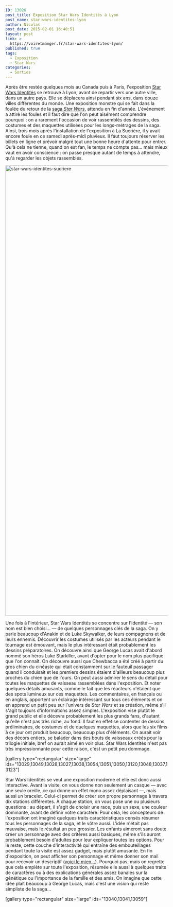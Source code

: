 ```yaml
---
ID: 13026
post_title: Exposition Star Wars Identités à Lyon
post_name: star-wars-identites-lyon
author: Nicolas
post_date: 2015-02-01 16:40:51
layout: post
link: >
  https://voiretmanger.fr/star-wars-identites-lyon/
published: true
tags:
  - Exposition
  - Star Wars
categories:
  - Sorties
---
```

Après être restée quelques mois au Canada puis à Paris, l'exposition [Star Wars Identités](http://www.starwarsidentities.fr) se retrouve à Lyon, avant de repartir vers une autre ville, dans un autre pays. Elle se déplacera ainsi pendant six ans, dans douze villes différentes du monde. Une exposition monstre qui se fait dans la foulée du retour de la [saga *Star Wars*](https://voiretmanger.fr/saga/star-wars/), attendu en fin d'année. L'évènement a attiré les foules et il faut dire que l'on peut aisément comprendre pourquoi : on a rarement l'occasion de voir rassemblés des dessins, des costumes et des maquettes utilisées pour les longs-métrages de la saga. Ainsi, trois mois après l'installation de l'exposition à La Sucrière, il y avait encore foule en ce samedi après-midi pluvieux. Il faut toujours réserver les billets en ligne et prévoir malgré tout une bonne heure d'attente pour entrer. Qu'à cela ne tienne, quand on est fan, le temps ne compte pas… mais mieux vaut en avoir conscience : on passe presque autant de temps à attendre, qu'à regarder les objets rassemblés.

<img src="https://voiretmanger.fr/wp-content/uploads/2015/02/star-wars-identites-sucriere.jpg" alt="star-wars-identites-sucriere" width="2100" height="1400" class="aligncenter size-full wp-image-13055" />

Une fois à l'intérieur, Star Wars Identités se concentre sur l'identité — son nom est bien choisi… — de quelques personnages clés de la saga. On y parle beaucoup d'Anakin et de Luke Skywalker, de leurs compagnons et de leurs ennemis. Découvrir les costumes utilisés par les acteurs pendant le tournage est émouvant, mais le plus intéressant était probablement les dessins préparatoires. On découvre ainsi que George Lucas avait d'abord nommé son héros Luke Starkiller, avant d'opter pour le nom plus pacifique que l'on connaît. On découvre aussi que Chewbacca a été créé à partir du gros chien du cinéaste qui était constamment sur le fauteuil passager quand il conduisait et les premiers dessins étaient d'ailleurs beaucoup plus proches du chien que de l'ours. On peut aussi admirer le sens du détail pour toutes les maquettes de vaisseau rassemblées dans l'exposition. Et noter quelques détails amusants, comme le fait que les réacteurs n'étaient que des spots lumineux sur ces maquettes. Les commentaires, en français ou en anglais, apportent un éclairage intéressant sur tous ces éléments et on en apprend un petit peu sur l'univers de *Star Wars* et sa création, même s'il s'agit toujours d'informations assez simples. L'exposition vise plutôt le grand public et elle décevra probablement les plus grands fans, d'autant qu'elle n'est pas très riche, au fond. Il faut en effet se contenter de dessins préliminaires, de costumes et de quelques maquettes, alors que les six films à ce jour ont produit beaucoup, beaucoup plus d'éléments. On aurait voir des décors entiers, se balader dans des bouts de vaisseaux créés pour la trilogie initiale, bref on aurait aimé en voir plus. Star Wars Identités n'est pas très impressionnante pour cette raison, c'est un petit peu dommage. 



[gallery type="rectangular" size="large" ids="13029,13049,13028,13027,13038,13054,13051,13050,13120,13048,13037,13123"]

Star Wars Identités se veut une exposition moderne et elle est donc aussi interactive. Avant la visite, on vous donne non seulement un casque — avec une seule oreille, ce qui donne un effet mono assez déplaisant —, mais aussi un bracelet. Celui-ci permet de créer son propre personnage à travers dix stations différentes. À chaque station, on vous pose une ou plusieurs questions : au départ, il s'agit de choisir une race, puis un sexe, une couleur dominante, avant de définir votre caractère. Pour cela, les concepteurs de l'exposition ont imaginé quelques traits caractéristiques censés résumer tous les personnages de la saga, et le vôtre aussi. L'idée n'était pas mauvaise, mais le résultat un peu grossier. Les enfants aimeront sans doute créer un personnage avec des critères aussi basiques, même s'ils auront probablement besoin d'adultes pour leur expliquer toutes les options. Pour le reste, cette couche d'interactivité qui entraîne des embouteillages pendant toute la visite est assez gadget, mais plutôt amusante. En fin d'exposition, on peut afficher son personnage et même donner son mail pour recevoir un descriptif ([voici le mien…](http://sw-id.com/54cd1c118819f)). Pourquoi pas, mais on regrette que cela empiète sur toute l'exposition, résumée elle aussi à quelques traits de caractères ou à des explications générales assez banales sur la génétique ou l'importance de la famille et des amis. On imagine que cette idée plaît beaucoup à George Lucas, mais c'est une vision qui reste simpliste de la saga…

[gallery type="rectangular" size="large" ids="13040,13041,13059"]